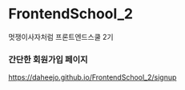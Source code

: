 # FrontendSchool_2
멋쟁이사자처럼 프론트엔드스쿨 2기

### 간단한 회원가입 페이지
https://daheejo.github.io/FrontendSchool_2/signup
